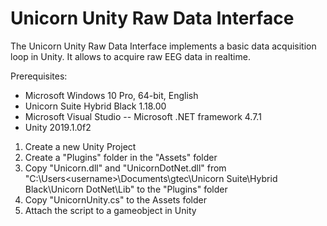 # Unicorn Unity Raw Data Interface

The Unicorn Unity Raw Data Interface implements a basic data acquisition loop in Unity. It allows to acquire raw EEG data in realtime.

Prerequisites:
- Microsoft Windows 10 Pro, 64-bit, English
- Unicorn Suite Hybrid Black 1.18.00
- Microsoft Visual Studio
-- Microsoft .NET framework 4.7.1
- Unity 2019.1.0f2

1. Create a new Unity Project
2. Create a "Plugins" folder in the "Assets" folder
3. Copy "Unicorn.dll" and "UnicornDotNet.dll" from "C:\Users\<username>\Documents\gtec\Unicorn Suite\Hybrid Black\Unicorn DotNet\Lib" to the "Plugins" folder
4. Copy "UnicornUnity.cs" to the Assets folder
5. Attach the script to a gameobject in Unity